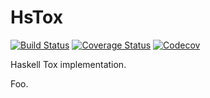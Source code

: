 # HsTox

[![Build Status](https://api.travis-ci.org/TokTok/hstox.svg)](https://travis-ci.org/TokTok/hstox)
[![Coverage Status](https://coveralls.io/repos/github/TokTok/hstox/badge.svg?branch=master)](https://coveralls.io/github/TokTok/hstox?branch=master)
[![Codecov](https://codecov.io/gh/TokTok/hstox/branch/master/graph/badge.svg)](https://codecov.io/gh/TokTok/hstox)

Haskell Tox implementation.

Foo.
